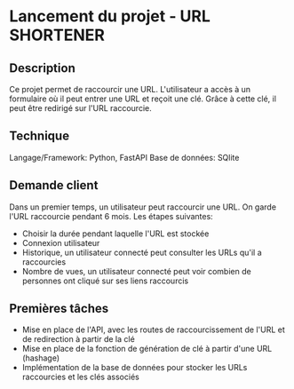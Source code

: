 # Lancement du projet - URL SHORTENER

## Description
Ce projet permet de raccourcir une URL. 
L'utilisateur a accès à un formulaire où il peut entrer une URL et reçoit une clé. Grâce à cette clé, il peut être redirigé sur l'URL raccourcie.

## Technique
Langage/Framework: Python, FastAPI
Base de données: SQlite

## Demande client
Dans un premier temps, un utilisateur peut raccourcir une URL. On garde l'URL raccourcie pendant 6 mois.
Les étapes suivantes:
- Choisir la durée pendant laquelle l'URL est stockée
- Connexion utilisateur
- Historique, un utilisateur connecté peut consulter les URLs qu'il a raccourcies
- Nombre de vues, un utilisateur connecté peut voir combien de personnes ont cliqué sur ses liens raccourcis

## Premières tâches
- Mise en place de l'API, avec les routes de raccourcissement de l'URL et de redirection à partir de la clé 
- Mise en place de la fonction de génération de clé à partir d'une URL (hashage)
- Implémentation de la base de données pour stocker les URLs raccourcies et les clés associés


